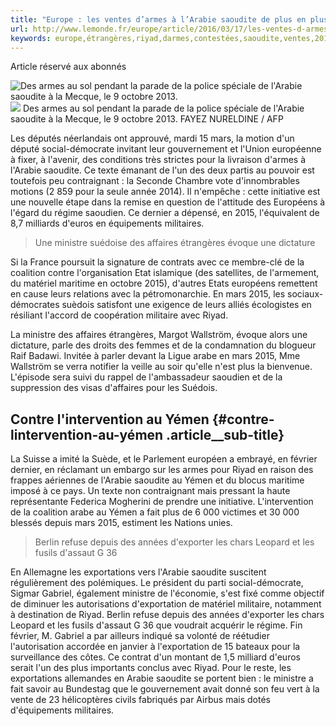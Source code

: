 ```yaml
---
title: "Europe : les ventes d’armes à l’Arabie saoudite de plus en plus contestées"
url: http://www.lemonde.fr/europe/article/2016/03/17/les-ventes-d-armes-a-l-arabie-saoudite-de-plus-en-plus-contestees-en-europe_4884279_3214.html
keywords: europe,étrangères,riyad,darmes,contestées,saoudite,ventes,2015,évoque,15,yémen,larabie,mars,ministre
---
```

Article réservé aux abonnés

![Des armes au sol pendant la parade de la police spéciale de l\'Arabie saoudite à la Mecque, le 9 octobre 2013.](https://img.lemde.fr/2016/03/17/0/0/4256/2832/688/0/60/0/c4ca2a6_13514-jux69k.jpg) ![](https://img.lemde.fr/2016/03/17/0/0/4256/2832/688/0/60/0/c4ca2a6_13514-jux69k.jpg) Des armes au sol pendant la parade de la police spéciale de l\'Arabie saoudite à la Mecque, le 9 octobre 2013. FAYEZ NURELDINE / AFP

Les députés néerlandais ont approuvé, mardi 15 mars, la motion d'un député social-démocrate invitant leur gouvernement et l'Union européenne à fixer, à l'avenir, des conditions très strictes pour la livraison d'armes à l'Arabie saoudite. Ce texte émanant de l'un des deux partis au pouvoir est toutefois peu contraignant : la Seconde Chambre vote d'innombrables motions (2 859 pour la seule année 2014). Il n'empêche : cette initiative est une nouvelle étape dans la remise en question de l'attitude des Européens à l'égard du régime saoudien. Ce dernier a dépensé, en 2015, l'équivalent de 8,7 milliards d'euros en équipements militaires.

> Une ministre suédoise des affaires étrangères évoque une dictature

Si la France poursuit la signature de contrats avec ce membre-clé de la coalition contre l'organisation Etat islamique (des satellites, de l'armement, du matériel maritime en octobre 2015), d'autres Etats européens remettent en cause leurs relations avec la pétromonarchie. En mars 2015, les sociaux-démocrates suèdois satisfont une exigence de leurs alliés écologistes en résiliant l'accord de coopération militaire avec Riyad.

La ministre des affaires étrangères, Margot Wallström, évoque alors une dictature, parle des droits des femmes et de la condamnation du blogueur Raif Badawi. Invitée à parler devant la Ligue arabe en mars 2015, Mme Wallström se verra notifier la veille au soir qu'elle n'est plus la bienvenue. L'épisode sera suivi du rappel de l'ambassadeur saoudien et de la suppression des visas d'affaires pour les Suédois.

Contre l'intervention au Yémen {#contre-lintervention-au-yémen .article__sub-title}
------------------------------

La Suisse a imité la Suède, et le Parlement européen a embrayé, en février dernier, en réclamant un embargo sur les armes pour Riyad en raison des frappes aériennes de l'Arabie saoudite au Yémen et du blocus maritime imposé à ce pays. Un texte non contraignant mais pressant la haute représentante Federica Mogherini de prendre une initiative. L'intervention de la coalition arabe au Yémen a fait plus de 6 000 victimes et 30 000 blessés depuis mars 2015, estiment les Nations unies.

> Berlin refuse depuis des années d'exporter les chars Leopard et les fusils d'assaut G 36

En Allemagne les exportations vers l'Arabie saoudite suscitent régulièrement des polémiques. Le président du parti social-démocrate, Sigmar Gabriel, également ministre de l'économie, s'est fixé comme objectif de diminuer les autorisations d'exportation de matériel militaire, notamment à destination de Riyad. Berlin refuse depuis des années d'exporter les chars Leopard et les fusils d'assaut G 36 que voudrait acquérir le régime. Fin février, M. Gabriel a par ailleurs indiqué sa volonté de réétudier l'autorisation accordée en janvier à l'exportation de 15 bateaux pour la surveillance des côtes. Ce contrat d'un montant de 1,5 milliard d'euros serait l'un des plus importants conclus avec Riyad. Pour le reste, les exportations allemandes en Arabie saoudite se portent bien : le ministre a fait savoir au Bundestag que le gouvernement avait donné son feu vert à la vente de 23 hélicoptères civils fabriqués par Airbus mais dotés d'équipements militaires.
